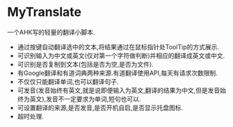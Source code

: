 MyTranslate
===========

一个AHK写的轻量的翻译小脚本.

* 通过按键自动翻译选中的文本,将结果通过在鼠标指针处ToolTip的方式展示.
* 可识别输入为中文或英文(仅对第一个字符做判断)并相应的翻译成英文或中文.
* 可识别是否复制到文本(包括是否为空,是否为文件).
* 有Google翻译和有道词典两种来源.有道翻译使用API,每天有请求次数限制.
* 不仅仅只能翻译单词,也可以翻译句子.
* 可发音(发音始终有英文,就是说即便输入为英文,翻译的结果为中文,但是发音始终为英文),发音不一定要求为单词,短句也可以.
* 可设置翻译的来源,是否发音,是否开机自启,是否显示托盘图标.
* 超时处理.
